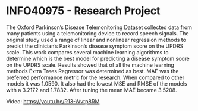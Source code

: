 # INFO40975 - Research Project

The Oxford Parkinson’s Disease Telemonitoring Dataset collected data from many patients using a telemonitoring device to record speech signals. The original study used a range of linear and nonlinear regression methods to predict the clinician’s Parkinson’s disease symptom score on the UPDRS scale. This work compares several machine learning algorithms to determine which is the best model for predicting a disease symptom score on the UPDRS scale. Results showed that of all the machine learning methods Extra Trees Regressor was determined as best. MAE was the preferred performance metric for the research. When compared to other models it was 1.0590. It also had the lowest MSE and RMSE of the models with a 3.2172 and 1.7832. After tuning the mean MAE became 3.5208.

Video: https://youtu.be/R13-Wvtp8RM
